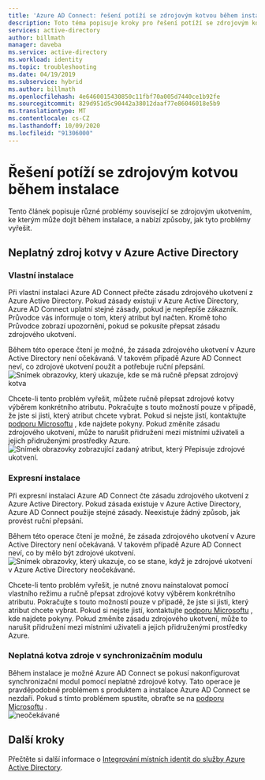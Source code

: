 ```yaml
---
title: 'Azure AD Connect: řešení potíží se zdrojovým kotvou během instalace | Microsoft Docs'
description: Toto téma popisuje kroky pro řešení potíží se zdrojovým kotvou během instalace.
services: active-directory
author: billmath
manager: daveba
ms.service: active-directory
ms.workload: identity
ms.topic: troubleshooting
ms.date: 04/19/2019
ms.subservice: hybrid
ms.author: billmath
ms.openlocfilehash: 4e6460015430850c11fbf70a005d7440ce1b92fe
ms.sourcegitcommit: 829d951d5c90442a38012daaf77e86046018e5b9
ms.translationtype: MT
ms.contentlocale: cs-CZ
ms.lasthandoff: 10/09/2020
ms.locfileid: "91306000"
---
```

# <a name="troubleshooting-source-anchor-issues-during-installation"></a>Řešení potíží se zdrojovým kotvou během instalace
Tento článek popisuje různé problémy související se zdrojovým ukotvením, ke kterým může dojít během instalace, a nabízí způsoby, jak tyto problémy vyřešit.

## <a name="invalid-source-anchor-in-azure-active-directory"></a>Neplatný zdroj kotvy v Azure Active Directory

### <a name="custom-installation"></a>Vlastní instalace

Při vlastní instalaci Azure AD Connect přečte zásadu zdrojového ukotvení z Azure Active Directory. Pokud zásady existují v Azure Active Directory, Azure AD Connect uplatní stejné zásady, pokud je nepřepíše zákazník. Průvodce vás informuje o tom, který atribut byl načten. Kromě toho Průvodce zobrazí upozornění, pokud se pokusíte přepsat zásadu zdrojového ukotvení.

Během této operace čtení je možné, že zásada zdrojového ukotvení v Azure Active Directory není očekávaná. V takovém případě Azure AD Connect neví, co zdrojové ukotvení použít a potřebuje ruční přepsání.</br>
![Snímek obrazovky, který ukazuje, kde se má ručně přepsat zdrojový kotva](media/tshoot-connect-source-anchor/source1.png)

Chcete-li tento problém vyřešit, můžete ručně přepsat zdrojové kotvy výběrem konkrétního atributu. Pokračujte s touto možností pouze v případě, že jste si jisti, který atribut chcete vybrat. Pokud si nejste jistí, kontaktujte [podporu Microsoftu](https://support.microsoft.com/contactus/) , kde najdete pokyny. Pokud změníte zásadu zdrojového ukotvení, může to narušit přidružení mezi místními uživateli a jejich přidruženými prostředky Azure.</br>
![Snímek obrazovky zobrazující zadaný atribut, který Přepisuje zdrojové ukotvení.](media/tshoot-connect-source-anchor/source2.png)

### <a name="express-installation"></a>Expresní instalace
Při expresní instalaci Azure AD Connect čte zásadu zdrojového ukotvení z Azure Active Directory. Pokud zásada existuje v Azure Active Directory, Azure AD Connect použije stejné zásady. Neexistuje žádný způsob, jak provést ruční přepsání.

Během této operace čtení je možné, že zásada zdrojového ukotvení v Azure Active Directory není očekávaná. V takovém případě Azure AD Connect neví, co by mělo být zdrojové ukotvení.</br>
![Snímek obrazovky, který ukazuje, co se stane, když je zdrojové ukotvení v Azure Active Directory neočekávané.](media/tshoot-connect-source-anchor/source3.png)

Chcete-li tento problém vyřešit, je nutné znovu nainstalovat pomocí vlastního režimu a ručně přepsat zdrojové kotvy výběrem konkrétního atributu. Pokračujte s touto možností pouze v případě, že jste si jisti, který atribut chcete vybrat. Pokud si nejste jistí, kontaktujte [podporu Microsoftu](https://support.microsoft.com/contactus/) , kde najdete pokyny. Pokud změníte zásadu zdrojového ukotvení, může to narušit přidružení mezi místními uživateli a jejich přidruženými prostředky Azure.

### <a name="invalid-source-anchor-in-sync-engine"></a>Neplatná kotva zdroje v synchronizačním modulu
Během instalace je možné Azure AD Connect se pokusí nakonfigurovat synchronizační modul pomocí neplatné zdrojové kotvy. Tato operace je pravděpodobně problémem s produktem a instalace Azure AD Connect se nezdaří. Pokud s tímto problémem spustíte, obraťte se na [podporu Microsoftu](https://support.microsoft.com/contactus/) .</br>
![neočekávané](media/tshoot-connect-source-anchor/source4.png)


## <a name="next-steps"></a>Další kroky
Přečtěte si další informace o [Integrování místních identit do služby Azure Active Directory](whatis-hybrid-identity.md).
